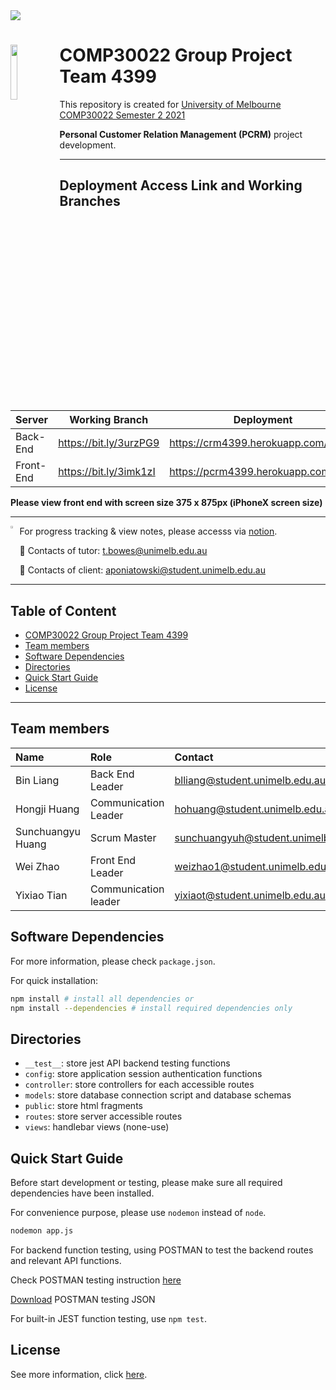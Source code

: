<img src="https://images.unsplash.com/photo-1501776192086-602832fae6e6?ixid=MnwxMjA3fDB8MHxwaG90by1wYWdlfHx8fGVufDB8fHx8&ixlib=rb-1.2.1&auto=format&fit=crop&w=1350&q=80">

# <img src="https://cdn.freebiesupply.com/logos/large/2x/the-university-of-melbourne-logo-svg-vector.svg" width=15% align=left> COMP30022 Group Project Team 4399
This repository is created for [University of Melbourne](https://www.unimelb.edu.au) [COMP30022 Semester 2 2021](https://handbook.unimelb.edu.au/search) 

**Personal Customer Relation Management (PCRM)** project development.

---

## Deployment Access Link and Working Branches
| Server | Working Branch | Deployment |
| ---- | ---- | ---- |
| Back-End | https://bit.ly/3urzPG9 | https://crm4399.herokuapp.com/ |
| Front-End | https://bit.ly/3imk1zI | https://pcrm4399.herokuapp.com/login |

**Please view front end with screen size 375 x 875px (iPhoneX screen size)**

---

<img src="https://icons-for-free.com/iconfiles/png/512/notion-1324440204874385945.png" width=2.3% align="left"> For progress tracking & view notes, please accesss via [notion](https://www.notion.so/huangsunchuangyu/COMP30022-IT-Project-e0687c4d6a7b4ee18d164b25c9bc93d8).


📩 Contacts of tutor: t.bowes@unimelb.edu.au

📧 Contacts of client: aponiatowski@student.unimelb.edu.au

---


## Table of Content
<!-- [<img src="https://cdn.freebiesupply.com/logos/large/2x/the-university-of-melbourne-logo-svg-vector.svg" width=20% align=left> -->
  - [COMP30022 Group Project Team 4399](#-comp30022-group-project-team-4399)
  - [Team members](#team-members)
  - [Software Dependencies](#software-dependencies)
  - [Directories](#directories)
  - [Quick Start Guide](#quick-start-guide)
  - [License](#license)

---

## Team members
| Name | Role | Contact | 
| :---- | :---- | :---- | 
| Bin Liang| Back End Leader | blliang@student.unimelb.edu.au | 
| Hongji Huang | Communication Leader | hohuang@student.unimelb.edu.au |
| Sunchuangyu Huang | Scrum Master | sunchuangyuh@student.unimelb.edu |
| Wei Zhao | Front End Leader | weizhao1@student.unimelb.edu.au |
| Yixiao Tian | Communication leader | yixiaot@student.unimelb.edu.au |

## Software Dependencies

For more information, please check `package.json`.

For quick installation:
```bash
npm install # install all dependencies or
npm install --dependencies # install required dependencies only
```

## Directories
- `__test__`: store jest API backend testing functions
- `config`: store application session authentication functions
- `controller`: store controllers for each accessible routes
- `models`: store database connection script and database schemas
- `public`: store html fragments
- `routes`: store server accessible routes
- `views`: handlebar views (none-use)

## Quick Start Guide
Before start development or testing, please make sure all required dependencies have been installed.

For convenience purpose, please use `nodemon` instead of `node`.
```bash
nodemon app.js
```

For backend function testing, using POSTMAN to test the backend routes and relevant API functions.

Check POSTMAN testing instruction [here](https://docs.google.com/document/d/1scp54-mT29K6mYz5KajW095xjlhTU-73p0TnbOa5hmU/edit#)

[Download](https://drive.google.com/file/d/1MN0yOcuoQaosnn4B1lC_HAvFVgCMHaV8/view?usp=sharing) POSTMAN testing JSON

For built-in JEST function testing, use `npm test`.

## License

See more information, click [here](https://github.com/Harrison-Huang666/COMP30022-49/blob/main/LICENSE).
